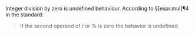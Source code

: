 Integer division by zero is undefined behaviour. According to §[expr.mul]¶4 in the standard:

> If the second operand of / or % is zero the behavior is undefined.